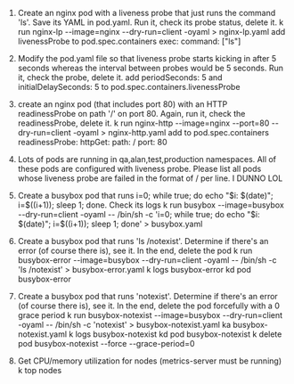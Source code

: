 1. Create an nginx pod with a liveness probe that just runs the command 'ls'. Save its YAML in pod.yaml. Run it, check its probe status, delete it.
    k run nginx-lp --image=nginx --dry-run=client -oyaml > nginx-lp.yaml
    add livenessProbe to pod.spec.containers
        exec:
            command: ["ls"]

2. Modify the pod.yaml file so that liveness probe starts kicking in after 5 seconds whereas the interval between probes would be 5 seconds. Run it, check the probe, delete it.
    add periodSeconds: 5 and initialDelaySeconds: 5 to pod.spec.containers.livenessProbe

3. create an nginx pod (that includes port 80) with an HTTP readinessProbe on path '/' on port 80. Again, run it, check the readinessProbe, delete it.
    k run nginx-http --image=nginx --port=80 --dry-run=client -oyaml > nginx-http.yaml
    add to pod.spec.containers
        readinessProbe:
            httpGet:
                path: /
                port: 80

4. Lots of pods are running in qa,alan,test,production namespaces. All of these pods are configured with liveness probe. Please list all pods whose liveness probe are failed in the format of <namespace>/<pod name> per line.
    I DUNNO LOL

5. Create a busybox pod that runs i=0; while true; do echo "$i: $(date)"; i=$((i+1)); sleep 1; done. Check its logs
    k run busybox --image=busybox --dry-run=client -oyaml -- /bin/sh -c 'i=0; while true; do echo "$i: $(date)"; i=$((i+1)); sleep 1; done' > busybox.yaml

6. Create a busybox pod that runs 'ls /notexist'. Determine if there's an error (of course there is), see it. In the end, delete the pod
    k run busybox-error --image=busybox --dry-run=client -oyaml -- /bin/sh -c 'ls /notexist' > busybox-error.yaml
    k logs busybox-error
    kd pod busybox-error

7. Create a busybox pod that runs 'notexist'. Determine if there's an error (of course there is), see it. In the end, delete the pod forcefully with a 0 grace period
    k run busybox-notexist --image=busybox --dry-run=client -oyaml -- /bin/sh -c 'notexist' > busybox-notexist.yaml
    ka busybox-notexist.yaml
    k logs busybox-notexist
    kd pod busybox-notexist
    k delete pod busybox-notexist --force --grace-period=0

8. Get CPU/memory utilization for nodes (metrics-server must be running)
    k top nodes